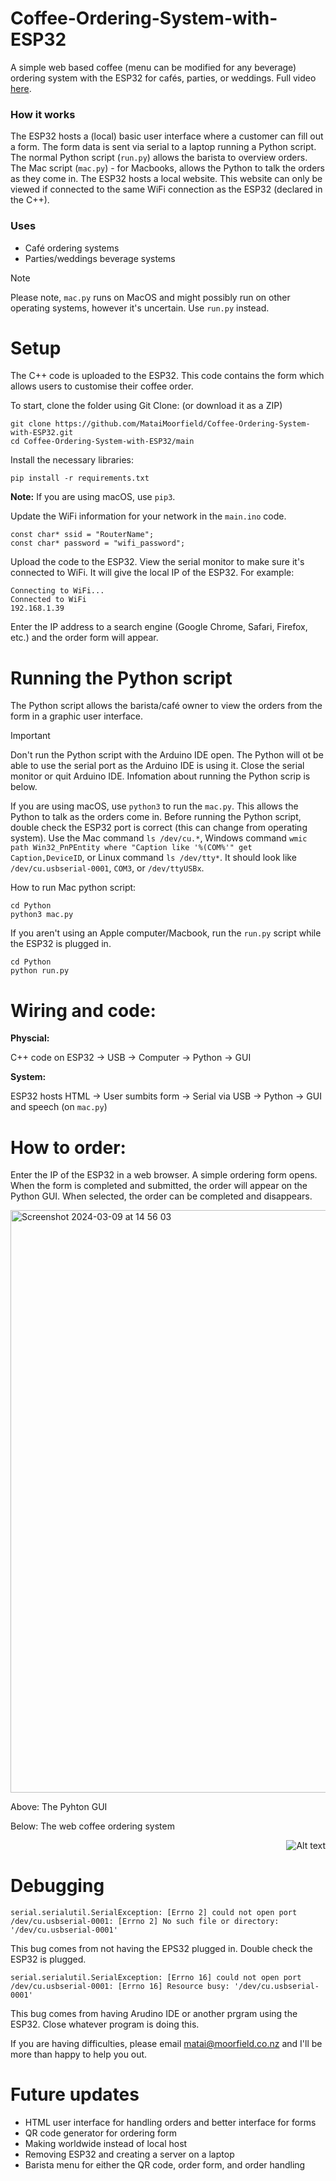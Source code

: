 # Coffee-Ordering-System-with-ESP32
A simple web based coffee (menu can be modified for any beverage) ordering system with the ESP32 for cafés, parties, or weddings. Full video [here](https://www.youtube.com/watch?v=jhMNulLlHCo). 

### How it works
The ESP32 hosts a (local) basic user interface where a customer can fill out a form. The form data is sent via serial to a laptop running a Python script. The normal Python script (```run.py```) allows the barista to overview orders. The Mac script (```mac.py```) - for Macbooks, allows the Python to talk the orders as they come in. The ESP32 hosts a local website. This website can only be viewed if connected to the same WiFi connection as the ESP32 (declared in the C++).

### Uses
 - Café ordering systems
 - Parties/weddings beverage systems 

> [!NOTE]
  > Please note, ```mac.py``` runs on MacOS and might possibly run on other operating systems, however it's uncertain. Use ```run.py``` instead.

# Setup
The C++ code is uploaded to the ESP32. This code contains the form which allows users to customise their coffee order.

To start, clone the folder using Git Clone: (or download it as a ZIP)
```
git clone https://github.com/MataiMoorfield/Coffee-Ordering-System-with-ESP32.git
cd Coffee-Ordering-System-with-ESP32/main
```
Install the necessary libraries:
```
pip install -r requirements.txt
```
**Note:** If you are using macOS, use ```pip3```.

Update the WiFi information for your network in the ```main.ino``` code.
```
const char* ssid = "RouterName";
const char* password = "wifi_password";
```

Upload the code to the ESP32. View the serial monitor to make sure it's connected to WiFi. It will give the local IP of the ESP32. For example:
```
Connecting to WiFi...
Connected to WiFi
192.168.1.39
```
Enter the IP address to a search engine (Google Chrome, Safari, Firefox, etc.) and the order form will appear.

# Running the Python script
The Python script allows the barista/café owner to view the orders from the form in a graphic user interface.

> [!IMPORTANT]
> Don't run the Python script with the Arduino IDE open. The Python will ot be able to use the serial port as the Arduino IDE is using it. Close the serial monitor or quit Arduino IDE. Infomation about running the Python scrip is below.

If you are using macOS, use ```python3``` to run the ```mac.py```. This allows the Python to talk as the orders come in. Before running the Python script, double check the ESP32 port is correct (this can change from operating system). Use the Mac command ```ls /dev/cu.*```, Windows command ```wmic path Win32_PnPEntity where "Caption like '%(COM%'" get Caption,DeviceID```, or Linux command ```ls /dev/tty*```. It should look like ```/dev/cu.usbserial-0001```, ```COM3```, or ```/dev/ttyUSBx```.

How to run Mac python script:
```
cd Python
python3 mac.py
```

If you aren't using an Apple computer/Macbook, run the `run.py` script while the ESP32 is plugged in.
```
cd Python
python run.py
```

# Wiring and code:
**Physcial:**

C++ code on ESP32 → USB → Computer → Python → GUI

**System:**

ESP32 hosts HTML → User sumbits form → Serial via USB → Python → GUI and speech (on ```mac.py```)

# How to order:
Enter the IP of the ESP32 in a web browser. A simple ordering form opens. When the form is completed and submitted, the order will appear on the Python GUI. When selected, the order can be completed and disappears.

<img width="932" alt="Screenshot 2024-03-09 at 14 56 03" src="https://github.com/MataiMoorfield/Coffee-Ordering-System-with-ESP32/assets/138086469/fe8cd393-e466-4f03-9c06-627b4bd1f28a">

Above: The Pyhton GUI

Below: The web coffee ordering system

<div style="text-align: right">
  <img src="https://github.com/MataiMoorfield/Coffee-Ordering-System-with-ESP32/assets/138086469/063af052-8572-46fd-9aae-6a818656e237" alt="Alt text">
</div>

# Debugging
```
serial.serialutil.SerialException: [Errno 2] could not open port /dev/cu.usbserial-0001: [Errno 2] No such file or directory: '/dev/cu.usbserial-0001'
```
This bug comes from not having the EPS32 plugged in. Double check the ESP32 is plugged.

```
serial.serialutil.SerialException: [Errno 16] could not open port /dev/cu.usbserial-0001: [Errno 16] Resource busy: '/dev/cu.usbserial-0001'
```
This bug comes from having Arudino IDE or another prgram using the ESP32. Close whatever program is doing this.

If you are having difficulties, please email [matai@moorfield.co.nz](mailto:matai@moorfield.co.nz) and I'll be more than happy to help you out.

# Future updates
 - HTML user interface for handling orders and better interface for forms
 - QR code generator for ordering form
 - Making worldwide instead of local host 
 - Removing ESP32 and creating a server on a laptop
 - Barista menu for either the QR code, order form, and order handling 
